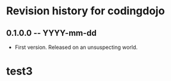 # Revision history for codingdojo

## 0.1.0.0 -- YYYY-mm-dd

* First version. Released on an unsuspecting world.
# test3
